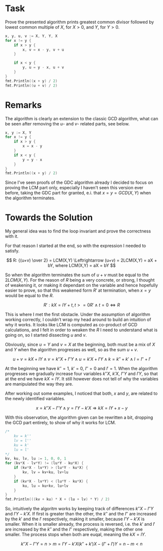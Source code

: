 # Task

Prove the presented algorithm prints greatest common divisor followed by lowest common multiple of $X$, for $X > 0$, and $Y$, for $Y > 0$.

```go
x, y, u, v := X, Y, Y, X
for x != y {
    if x > y {
        x, v = x - y, v + u
    }

    if x < y {
        y, u = y - x, u + v
    }
}
fmt.Println((x + y) / 2)
fmt.Println((u + v) / 2)
```

# Remarks

The algorithm is clearly an extension to the classic GCD algorithm, what can be seen after removing the $u$- and $v$- related parts, see below.

```go
x, y := X, Y
for x != y {
    if x > y {
        x = x - y
    }
    if x < y {
        y = y - x
    }
}
fmt.Println((x + y) / 2)
```

Since I've seen proofs of the GDC algorithm already I decided to focus on proving the LCM part only, especially I haven't seen this version ever before, taking the GDC part for granted, e.i. that $x = y = GCD(X,Y)$ when the algorithm terminates.


# Towards the Solution

My general idea was to find the loop invariant and prove the correctness with it.

For that reason I started at the end, so with the expression I needed to satisfy.

$$
R: {(u+v) \over 2} = LCM(X,Y) \Leftrightarrow (u+v) = 2LCM(X,Y) = aX + bY, where LCM(X,Y) = aX = bY
$$

So when the algorithm terminates the sum of $u+v$ must be equal to the $2LCM(X,Y)$. For the reason of $R$ being a very concrete, or strong, I thought of weakening it, or making it dependant on the variable and hence hopefully easier to prove, so that this weakened form $R'$ at termination, when $x=y$ would be equal to the $R$.

$$
R': kX = lY + t, t >= 0
R' \land t=0 \Leftrightarrow R
$$

This is where I met the first obstacle. Under the assumption of algorithm working correctly, I couldn't wrap my head around to build an intuition of why it works. It looks like LCM is computed as co-product of GCD calculations, and I felt in order to weaken the $R$ I need to understand what is going on, so I started dissecting $u$ and $v$.

Obviously, since $u = Y$ and $v = X$ at the beginning, both must be a mix of $X$ and $Y$ when the algorithm progresses as well, so as the sum $u + v$.

$$
u + v = kX + lY
\land
v = k''X + l''Y \land u = k'X + l'Y
\land
k = k'' + k' \land l = l'' + l'
$$

At the beginning we have $k'' = 1$, $k' = 0$, $l'' = 0$ and $l' = 1$. When the algorithm progresses we gradually increase four variables $k''X$, $k'X$, $l''Y$ and $l'Y$, so that at the end we have $kX = lY$. It still however does not tell of why the variables are manipulated the way they are.

After working out some examples, I noticed that both, $x$ and $y$, are related to the newly identified variables.

$$
x = k''X - l''Y \land y = l'Y - k'X \Rightarrow kX = lY + x - y
$$

With this observation, the algorithm given can be rewritten a bit, dropping the GCD part entirely, to show of why it works for LCM.

```go
/*
    kv = k''
    lv = l''
    ku = k'
    lu = l'
*/
kv, ku, lv, lu := 1, 0, 0, 1
for (kv*X - lv*Y) != (lu*Y - ku*X) {
    if (kv*X - lv*Y) > (lu*Y - ku*X) {
        kv, lv = kv+ku, lv+lu
    }
    if (kv*X - lv*Y) < (lu*Y - ku*X) {
        ku, lu = ku+kv, lu+lv
    }
}
fmt.Println(((kv + ku) * X + (lu + lv) * Y) / 2)
```

So, intuitively the algoritm works by keeping track of differences $k''X - l''Y$ and $l'Y - k'X$. If first is greater than the other, the $k''$ and the $l''$ are increased by the $k'$ and the $l'$ respectively, making it smaller, because $l'Y - k'X$ is smaller. When it is smaller already, the process is reversed, i.e. the $k'$ and $l'$ are increased by the $k''$ and the $l''$ respectively, making the other one smaller. The process stops when both are euqal, meaning the $kX = lY$.

$$
k''X - l''Y = n > m = l'Y - k'X
(k'' + k')X - (l'' + l')Y = n - m < n
$$
